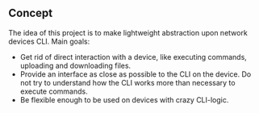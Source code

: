 ## Concept

The idea of this project is to make lightweight abstraction upon network devices CLI. 
Main goals:
- Get rid of direct interaction with a device,
like executing commands, uploading and downloading files.
- Provide an interface as close as possible to the CLI on the device. Do 
not try to understand how the CLI works more than necessary to execute commands.
- Be flexible enough to be used on devices with crazy CLI-logic.

